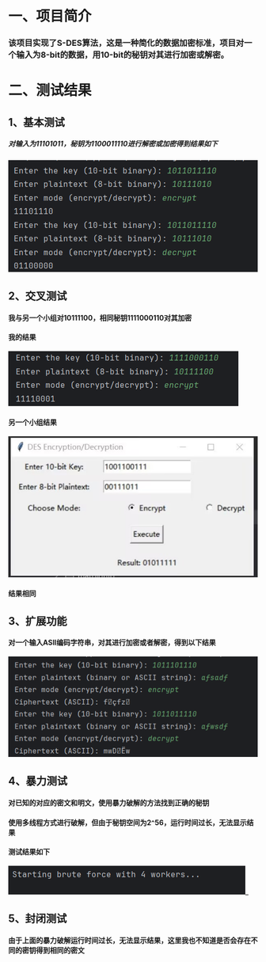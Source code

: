 # 一、项目简介<br>
### 该项目实现了S-DES算法，这是一种简化的数据加密标准，项目对一个输入为8-bit的数据，用10-bit的秘钥对其进行加密或解密。<br>
# 二、测试结果<br>
## 1、基本测试  
##### 对输入为11101011，秘钥为1100011110进行解密或加密得到结果如下  
![image](https://github.com/douge999/S-DES/blob/main/image/ba01500e-c780-41df-9f29-ab6e1258cc24.png)  
## 2、交叉测试  
#### 我与另一个小组对10111100，相同秘钥1111000110对其加密  
#### 我的结果  
![image](https://github.com/douge999/S-DES/blob/main/image/456869632dae6b4a361249f12a14c0c9.png)  
#### 另一个小组结果  
![image](https://github.com/douge999/S-DES/blob/main/image/47274b76fdb30dfaf4cadaad615fac62.png)
#### 结果相同
## 3、扩展功能  
#### 对一个输入ASII编码字符串，对其进行加密或者解密，得到以下结果  
![image](https://github.com/douge999/S-DES/blob/main/image/210db2c3a0d53c9c1fc450b321b092a8.png)  
## 4、暴力测试
#### 对已知的对应的密文和明文，使用暴力破解的方法找到正确的秘钥  
#### 使用多线程方式进行破解，但由于秘钥空间为2`^`56，运行时间过长，无法显示结果
#### 测试结果如下  
![image](https://github.com/douge999/S-DES/blob/main/image/851b9f05fa13688c289535cfa285b268.png)_  
## 5、封闭测试  
#### 由于上面的暴力破解运行时间过长，无法显示结果，这里我也不知道是否会存在不同的密钥得到相同的密文

